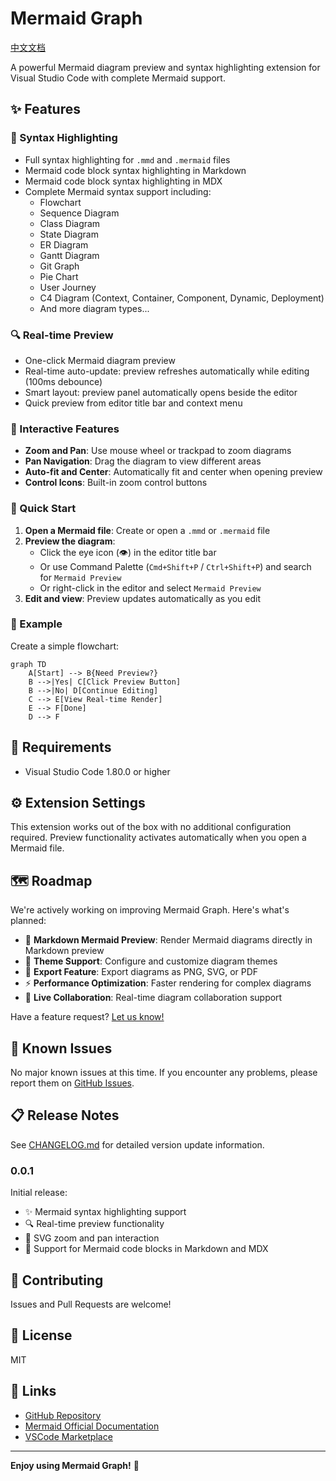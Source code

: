 # Mermaid Graph

[中文文档](https://github.com/JsonLee12138/mermaid-graph/blob/main/README.zh-CN.md)

A powerful Mermaid diagram preview and syntax highlighting extension for Visual Studio Code with complete Mermaid support.

## ✨ Features

### 🎨 Syntax Highlighting

- Full syntax highlighting for `.mmd` and `.mermaid` files
- Mermaid code block syntax highlighting in Markdown
- Mermaid code block syntax highlighting in MDX
- Complete Mermaid syntax support including:
  - Flowchart
  - Sequence Diagram
  - Class Diagram
  - State Diagram
  - ER Diagram
  - Gantt Diagram
  - Git Graph
  - Pie Chart
  - User Journey
  - C4 Diagram (Context, Container, Component, Dynamic, Deployment)
  - And more diagram types...

### 🔍 Real-time Preview

- One-click Mermaid diagram preview
- Real-time auto-update: preview refreshes automatically while editing (100ms debounce)
- Smart layout: preview panel automatically opens beside the editor
- Quick preview from editor title bar and context menu

### 🎯 Interactive Features

- **Zoom and Pan**: Use mouse wheel or trackpad to zoom diagrams
- **Pan Navigation**: Drag the diagram to view different areas
- **Auto-fit and Center**: Automatically fit and center when opening preview
- **Control Icons**: Built-in zoom control buttons

### 🚀 Quick Start

1. **Open a Mermaid file**: Create or open a `.mmd` or `.mermaid` file
2. **Preview the diagram**:
   - Click the eye icon (👁️) in the editor title bar
   - Or use Command Palette (`Cmd+Shift+P` / `Ctrl+Shift+P`) and search for `Mermaid Preview`
   - Or right-click in the editor and select `Mermaid Preview`
3. **Edit and view**: Preview updates automatically as you edit

### 📝 Example

Create a simple flowchart:

```mermaid
graph TD
    A[Start] --> B{Need Preview?}
    B -->|Yes| C[Click Preview Button]
    B -->|No| D[Continue Editing]
    C --> E[View Real-time Render]
    E --> F[Done]
    D --> F
```

## 🔧 Requirements

- Visual Studio Code 1.80.0 or higher

## ⚙️ Extension Settings

This extension works out of the box with no additional configuration required. Preview functionality activates automatically when you open a Mermaid file.

## 🗺️ Roadmap

We're actively working on improving Mermaid Graph. Here's what's planned:

- 🚀 **Markdown Mermaid Preview**: Render Mermaid diagrams directly in Markdown preview
- 🎨 **Theme Support**: Configure and customize diagram themes
- 💾 **Export Feature**: Export diagrams as PNG, SVG, or PDF
- ⚡ **Performance Optimization**: Faster rendering for complex diagrams
- 🔄 **Live Collaboration**: Real-time diagram collaboration support

Have a feature request? [Let us know!](https://github.com/JsonLee12138/mermaid-graph/issues)

## 🐛 Known Issues

No major known issues at this time. If you encounter any problems, please report them on [GitHub Issues](https://github.com/JsonLee12138/mermaid-graph/issues).

## 📋 Release Notes

See [CHANGELOG.md](CHANGELOG.md) for detailed version update information.

### 0.0.1

Initial release:
- ✨ Mermaid syntax highlighting support
- 🔍 Real-time preview functionality
- 🎯 SVG zoom and pan interaction
- 📝 Support for Mermaid code blocks in Markdown and MDX

## 🤝 Contributing

Issues and Pull Requests are welcome!

## 📄 License

MIT

## 🔗 Links

- [GitHub Repository](https://github.com/JsonLee12138/mermaid-graph)
- [Mermaid Official Documentation](https://mermaid.js.org/)
- [VSCode Marketplace](https://marketplace.visualstudio.com/)

---

**Enjoy using Mermaid Graph!** 🎉
